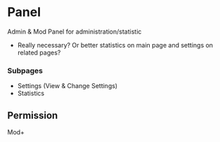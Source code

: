 # Panel
Admin & Mod Panel for administration/statistic

- Really necessary? Or better statistics on main page and settings on related pages?

### Subpages
- Settings (View & Change Settings)
- Statistics

## Permission
Mod+
